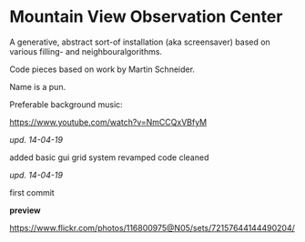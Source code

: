 Mountain View Observation Center
==============

A generative, abstract sort-of installation (aka screensaver) based on various filling- and neighbouralgorithms.

Code pieces based on work by Martin Schneider.

Name is a pun.


Preferable background music: 

https://www.youtube.com/watch?v=NmCCQxVBfyM




*upd. 14-04-19*

added basic gui
grid system revamped
code cleaned

*upd. 14-04-19*

first commit



**preview**

https://www.flickr.com/photos/116800975@N05/sets/72157644144490204/
